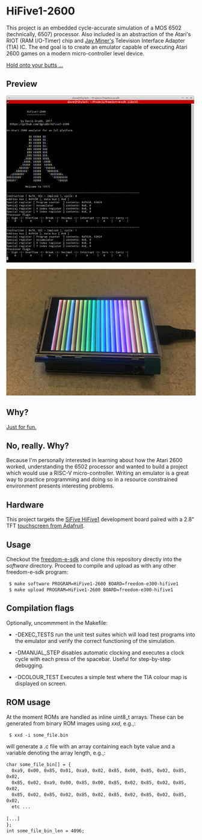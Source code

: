 # HiFive1-2600

This project is an embedded cycle-accurate simulation of a MOS 6502 (technically, 6507)
processor. Also included is an abstraction of the Atari's RIOT (RAM I/O-Timer) chip 
and [Jay Miner's](https://en.wikipedia.org/wiki/Jay_Miner) Television Interface 
Adapter (TIA) IC. The end goal is to create an emulator capable of executing Atari 
2600 games on a modern micro-controller level device.

[Hold onto your butts ...](https://www.youtube.com/watch?v=HKK4KmDlj8U)

## Preview

![HiFive1-2600](./preview/HiFive1-2600-preview.png)

![HiFive1-2600](./preview/HiFive1-2600-Rainbow-test.jpg)

## Why?

[Just for fun.](https://www.amazon.com/Just-Fun-Story-Accidental-Revolutionary/dp/0066620732)

## No, really. Why?

Because I'm personally interested in learning about how the Atari 2600 worked, 
understanding the 6502 processor and wanted to build a project which would use 
a RISC-V micro-controller. Writing an emulator is a great way to practice programming 
and doing so in a resource constrained environment presents interesting problems.

## Hardware

This project targets the [SiFive HiFive1](https://www.sifive.com/products/hifive1/) 
development board paired with a 2.8" TFT [touchscreen from Adafruit](https://www.adafruit.com/product/1651).

## Usage

Checkout the [freedom-e-sdk](https://github.com/sifive/freedom-e-sdk) and clone 
this repository directly into the *software* directory. Proceed to compile and 
upload as with any other freedom-e-sdk program:

```
 $ make software PROGRAM=HiFive1-2600 BOARD=freedom-e300-hifive1
 $ make upload PROGRAM=HiFive1-2600 BOARD=freedom-e300-hifive1
```

## Compilation flags

Optionally, uncommment in the Makefile:

* -DEXEC_TESTS run the unit test suites which will load test programs into the 
emulator and verify the correct functioning of the simulation.

* -DMANUAL_STEP disables automatic clocking and executes a clock cycle with each 
press of the spacebar. Useful for step-by-step debugging.

* -DCOLOUR_TEST Executes a simple test where the TIA colour map is displayed on 
screen.

## ROM usage

At the moment ROMs are handled as inline uint8_t arrays. These can be generated 
from binary ROM images using _xxd_, e.g.,:

```
 $ xxd -i some_file.bin
```

will generate a .c file with an array containing each byte value and a variable 
denoting the array length, e.g.,:

```
char some_file_bin[] = {
  0xa9, 0x00, 0x85, 0x01, 0xa9, 0x02, 0x85, 0x00, 0x85, 0x02, 0x85, 0x02,
  0x85, 0x02, 0xa9, 0x00, 0x85, 0x00, 0x85, 0x02, 0x85, 0x02, 0x85, 0x02,
  0x85, 0x02, 0x85, 0x02, 0x85, 0x02, 0x85, 0x02, 0x85, 0x02, 0x85, 0x02,
  etc ...

[...]
};
int some_file_bin_len = 4096;
```

